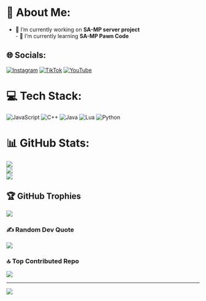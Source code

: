 # 💫 About Me:
- 🔭 I’m currently working on **SA-MP server project**<br> - 🌱 I’m currently learning **SA-MP Pawn Code**


## 🌐 Socials:
[![Instagram](https://img.shields.io/badge/Instagram-%23E4405F.svg?logo=Instagram&logoColor=white)](https://instagram.com/https://www.instagram.com/reyz0912) [![TikTok](https://img.shields.io/badge/TikTok-%23000000.svg?logo=TikTok&logoColor=white)](https://tiktok.com/@https://www.tiktok.com/@rey.mlg) [![YouTube](https://img.shields.io/badge/YouTube-%23FF0000.svg?logo=YouTube&logoColor=white)](https://youtube.com/@http://www.youtube.com/@ReyGmg1) 

# 💻 Tech Stack:
![JavaScript](https://img.shields.io/badge/javascript-%23323330.svg?style=for-the-badge&logo=javascript&logoColor=%23F7DF1E) ![C++](https://img.shields.io/badge/c++-%2300599C.svg?style=for-the-badge&logo=c%2B%2B&logoColor=white) ![Java](https://img.shields.io/badge/java-%23ED8B00.svg?style=for-the-badge&logo=openjdk&logoColor=white) ![Lua](https://img.shields.io/badge/lua-%232C2D72.svg?style=for-the-badge&logo=lua&logoColor=white) ![Python](https://img.shields.io/badge/python-3670A0?style=for-the-badge&logo=python&logoColor=ffdd54)
# 📊 GitHub Stats:
![](https://github-readme-stats.vercel.app/api?username=ReyGmg&theme=radical&hide_border=true&include_all_commits=true&count_private=false)<br/>
![](https://nirzak-streak-stats.vercel.app/?user=ReyGmg&theme=radical&hide_border=true)<br/>
![](https://github-readme-stats.vercel.app/api/top-langs/?username=ReyGmg&theme=radical&hide_border=true&include_all_commits=true&count_private=false&layout=compact)

## 🏆 GitHub Trophies
![](https://github-profile-trophy.vercel.app/?username=ReyGmg&theme=radical&no-frame=true&no-bg=false&margin-w=4)

### ✍️ Random Dev Quote
![](https://quotes-github-readme.vercel.app/api?type=horizontal&theme=radical)

### 🔝 Top Contributed Repo
![](https://github-contributor-stats.vercel.app/api?username=ReyGmg&limit=5&theme=dark&combine_all_yearly_contributions=true)

---
[![](https://visitcount.itsvg.in/api?id=ReyGmg&icon=0&color=0)](https://visitcount.itsvg.in)

<!-- Proudly created with GPRM ( https://gprm.itsvg.in ) -->
